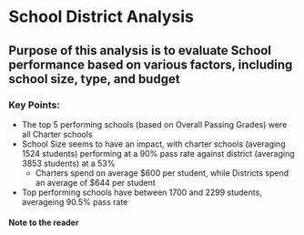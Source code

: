 # School District Analysis
## Purpose of this analysis is to evaluate School performance based on various factors, including school size, type, and budget
### Key Points:
 * The top 5 performing schools (based on Overall Passing Grades) were all Charter schools 
 * School Size seems to have an impact, with charter schools (averaging 1524 students) performing at a 90% pass rate against district (averaging 3853 students) at a 53%
      * Charters spend on average $600 per student, while Districts spend an average of $644 per student
 * Top performing schools have between 1700 and 2299 students, averageing 90.5% pass rate

#### Note to the reader

